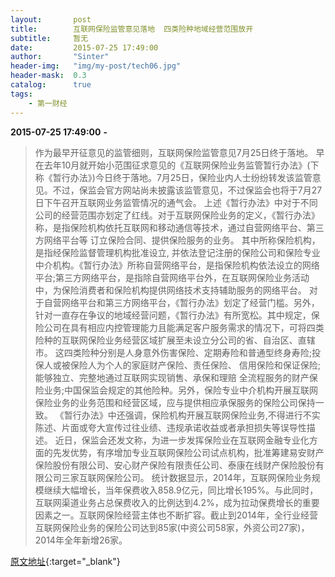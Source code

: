 ```yaml
---
layout:       post
title:        互联网保险监管意见落地  四类险种地域经营范围放开
subtitle:     暂无
date:         2015-07-25 17:49:00
author:       "Sinter"
header-img:   "img/my-post/tech06.jpg"
header-mask:  0.3
catalog:      true
tags:
    - 第一财经
---
```


**2015-07-25 17:49:00**  **-**

> 作为最早开征意见的监管细则，互联网保险监管意见7月25日终于落地。
早在去年10月就开始小范围征求意见的《互联网保险业务监管暂行办法》(下称《暂行办法》)今日终于落地。7月25日，保险业内人士纷纷转发该监管意见。不过，保监会官方网站尚未披露该监管意见，不过保监会也将于7月27日下午召开互联网业务监管情况的通气会。
上述《暂行办法》中对于不同公司的经营范围亦划定了红线。对于互联网保险业务的定义，《暂行办法》称，是指保险机构依托互联网和移动通信等技术，通过自营网络平台、第三方网络平台等 订立保险合同、提供保险服务的业务。
其中所称保险机构，是指经保险监督管理机构批准设立, 并依法登记注册的保险公司和保险专业中介机构。《暂行办法》所称自营网络平台，是指保险机构依法设立的网络平台;第三方网络平台，是指除自营网络平台外，在互联网保险业务活动中，为保险消费者和保险机构提供网络技术支持辅助服务的网络平台。
对于自营网络平台和第三方网络平台，《暂行办法》划定了经营门槛。另外，针对一直存在争议的地域经营问题，《暂行办法》有所宽松。其中规定，保险公司在具有相应内控管理能力且能满足客户服务需求的情况下，可将四类险种的互联网保险业务经营区域扩展至未设立分公司的省、自治区、直辖市。
这四类险种分别是人身意外伤害保险、定期寿险和普通型终身寿险;投保人或被保险人为个人的家庭财产保险、责任保险、 信用保险和保证保险;能够独立、完整地通过互联网实现销售、承保和理赔 全流程服务的财产保险业务;中国保监会规定的其他险种。另外，保险专业中介机构开展互联网保险业务的业务范围和经营区域，应与提供相应承保服务的保险公司保持一致。
《暂行办法》中还强调，保险机构开展互联网保险业务,不得进行不实陈述、片面或夸大宣传过往业绩、违规承诺收益或者承担损失等误导性描述。
近日，保监会还发文称，为进一步发挥保险业在互联网金融专业化方面的先发优势，有序增加专业互联网保险公司试点机构，批准筹建易安财产保险股份有限公司、安心财产保险有限责任公司、泰康在线财产保险股份有限公司三家互联网保险公司。
统计数据显示，2014年，互联网保险业务规模继续大幅增长，当年保费收入858.9亿元，同比增长195%。与此同时，互联网渠道业务占总保费收入的比例达到4.2%，成为拉动保费增长的重要因素之一。互联网保险经营主体也不断扩容。截止到2014年，全行业经营互联网保险业务的保险公司达到85家(中资公司58家，外资公司27家)，2014年全年新增26家。


[原文地址](http://www.yicai.com/news/4660118.html){:target="_blank"}


